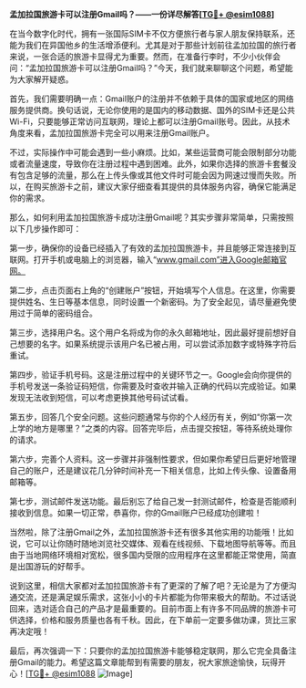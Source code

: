 **孟加拉国旅游卡可以注册Gmail吗？——一份详尽解答[[TG💪+ @esim1088](https://t.me/s/esim1088)]**

在当今数字化时代，拥有一张国际SIM卡不仅方便旅行者与家人朋友保持联系，还能为我们在异国他乡的生活增添便利。尤其是对于那些计划前往孟加拉国的旅行者来说，一张合适的旅游卡显得尤为重要。然而，在准备行李时，不少小伙伴会问：“孟加拉国旅游卡可以注册Gmail吗？”今天，我们就来聊聊这个问题，希望能为大家解开疑惑。

首先，我们需要明确一点：Gmail账户的注册并不依赖于具体的国家或地区的网络服务提供商。换句话说，无论你使用的是国内的移动数据、国外的SIM卡还是公共Wi-Fi，只要能够正常访问互联网，理论上都可以注册Gmail账号。因此，从技术角度来看，孟加拉国旅游卡完全可以用来注册Gmail账户。

不过，实际操作中可能会遇到一些小麻烦。比如，某些运营商可能会限制部分功能或者流量速度，导致你在注册过程中遇到困难。此外，如果你选择的旅游卡套餐没有包含足够的流量，那么在上传头像或其他文件时可能会因为网速过慢而失败。所以，在购买旅游卡之前，建议大家仔细查看其提供的具体服务内容，确保它能满足你的需求。

那么，如何利用孟加拉国旅游卡成功注册Gmail呢？其实步骤非常简单，只需按照以下几步操作即可：

第一步，确保你的设备已经插入了有效的孟加拉国旅游卡，并且能够正常连接到互联网。打开手机或电脑上的浏览器，输入“www.gmail.com”进入Google邮箱官网。

第二步，点击页面右上角的“创建账户”按钮，开始填写个人信息。在这里，你需要提供姓名、生日等基本信息，同时设置一个新密码。为了安全起见，请尽量避免使用过于简单的密码组合。

第三步，选择用户名。这个用户名将成为你的永久邮箱地址，因此最好提前想好自己想要的名字。如果系统提示该用户名已被占用，可以尝试添加数字或特殊字符后重试。

第四步，验证手机号码。这是注册过程中的关键环节之一。Google会向你提供的手机号发送一条验证码短信，你需要及时查收并输入正确的代码以完成验证。如果发现无法收到短信，可以考虑更换其他号码试试看。

第五步，回答几个安全问题。这些问题通常与你的个人经历有关，例如“你第一次上学的地方是哪里？”之类的内容。回答完毕后，点击提交按钮，等待系统处理你的请求。

第六步，完善个人资料。这一步骤并非强制性要求，但如果你希望日后更好地管理自己的账户，还是建议花几分钟时间补充一下相关信息，比如上传头像、设置备用邮箱等。

第七步，测试邮件发送功能。最后别忘了给自己发一封测试邮件，检查是否能顺利接收到信息。如果一切正常，恭喜你，你的Gmail账户已经成功创建啦！

当然啦，除了注册Gmail之外，孟加拉国旅游卡还有很多其他实用的功能哦！比如说，它可以让你随时随地浏览社交媒体、观看在线视频、下载地图导航等等。而且由于当地网络环境相对宽松，很多国内受限的应用程序在这里都能正常使用，简直是出国游玩的好帮手。

说到这里，相信大家都对孟加拉国旅游卡有了更深的了解了吧？无论是为了方便沟通交流，还是满足娱乐需求，这张小小的卡片都能为你带来极大的帮助。不过话说回来，选对适合自己的产品才是最重要的。目前市面上有许多不同品牌的旅游卡可供选择，价格和服务质量也各有千秋。因此，在下单前一定要多做功课，货比三家再决定哦！

最后，再次强调一下：只要你的孟加拉国旅游卡能够稳定联网，那么它完全具备注册Gmail的能力。希望这篇文章能帮到有需要的朋友，祝大家旅途愉快，玩得开心！[[TG💪+ @esim1088](https://t.me/s/esim1088) ![Image](https://i.postimg.cc/4NQfJmqS/Snipaste-2025-05-13-00-14-12.png)]